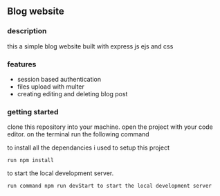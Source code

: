 ## Blog website

### description

this a simple blog website built with express js ejs and css

### features

- session based authentication
- files upload with multer
- creating editing and deleting blog post

### getting started

clone this repository into your machine.
open the project with your code editor.
on the terminal run the following command

to install all the dependancies i used to setup this project

```npm
run npm install
```

to start the local development server.

```
run command npm run devStart to start the local development server
```
